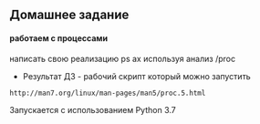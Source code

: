 ## Домашнее задание
#### работаем с процессами
 написать свою реализацию ps ax используя анализ /proc
- Результат ДЗ - рабочий скрипт который можно запустить
```
http://man7.org/linux/man-pages/man5/proc.5.html
```

Запускается с использованием Python 3.7
